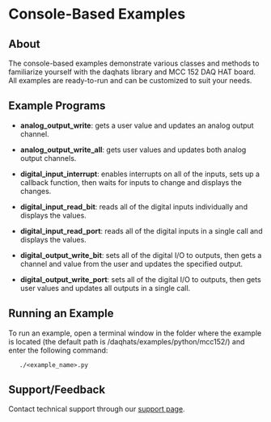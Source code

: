 # Console-Based Examples

## About
The console-based examples demonstrate various classes and methods to
familiarize yourself with the daqhats library and MCC 152 DAQ HAT board.
All examples are ready-to-run and can be customized to suit your needs.

## Example Programs
- **analog_output_write**: gets a user value and updates an analog output 
channel.

- **analog_output_write_all**: gets user values and updates both analog output
channels.

- **digital_input_interrupt**: enables interrupts on all of the inputs, sets 
up a callback function, then waits for inputs to change and displays the 
changes.

- **digital_input_read_bit**: reads all of the digital inputs individually 
and displays the values.

- **digital_input_read_port**: reads all of the digital inputs in a single 
call and displays the values.

- **digital_output_write_bit**: sets all of the digital I/O to outputs, then 
gets a channel and value from the user and updates the specified output.

- **digital_output_write_port**: sets all of the digital I/O to outputs, then
 gets user values and updates all outputs in a single call.

## Running an Example
To run an example, open a terminal window in the folder where the example is 
located (the default path is /daqhats/examples/python/mcc152/) and enter the 
following command:

```
   ./<example_name>.py
```

## Support/Feedback
Contact technical support through our 
[support page](https://www.mccdaq.com/support/support_form.aspx).